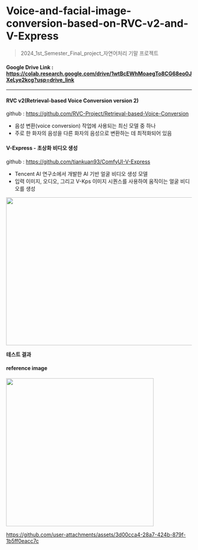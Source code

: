 # Voice-and-facial-image-conversion-based-on-RVC-v2-and-V-Express
> 2024_1st_Semester_Final_project_자연어처리 기말 프로젝트
#### Google Drive Link : https://colab.research.google.com/drive/1wtBcEWhMoaegTo8CG68eo0JXeLye2kcg?usp=drive_link
---

#### RVC v2(Retrieval-based Voice Conversion version 2)
github : https://github.com/RVC-Project/Retrieval-based-Voice-Conversion

- 음성 변환(voice conversion) 작업에 사용되는 최신 모델 중 하나
- 주로 한 화자의 음성을 다른 화자의 음성으로 변환하는 데 최적화되어 있음

#### V-Express - 초상화 비디오 생성
github : https://github.com/tiankuan93/ComfyUI-V-Express

- Tencent AI 연구소에서 개발한 AI 기반 얼굴 비디오 생성 모델
- 입력 이미지, 오디오, 그리고 V-Kps 이미지 시퀀스를 사용하여 움직이는 얼굴 비디오를 생성
<img src="https://github.com/tencent-ailab/V-Express/raw/main/assets/global_framework.png" width="650" height="400" />

**테스트 결과**
#### reference image
<img src="https://github.com/user-attachments/assets/65b356e0-a602-4713-9551-5a243bb36938" width="400" height="400" />


https://github.com/user-attachments/assets/3d00cca4-28a7-424b-879f-1b5ff0eacc7c

